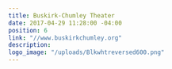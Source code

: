 ```yaml
---
title: Buskirk-Chumley Theater
date: 2017-04-29 11:28:00 -04:00
position: 6
link: "//www.buskirkchumley.org"
description: 
logo_image: "/uploads/Blkwhtreversed600.png"
---
```


